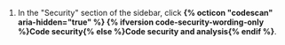 1. In the "Security" section of the sidebar, click **{% octicon "codescan" aria-hidden="true" %} {% ifversion code-security-wording-only %}Code security{% else %}Code security and analysis{% endif %}**.
